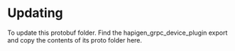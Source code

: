 # Updating

To update this protobuf folder. Find the hapigen_grpc_device_plugin export and copy the contents of its proto folder here.